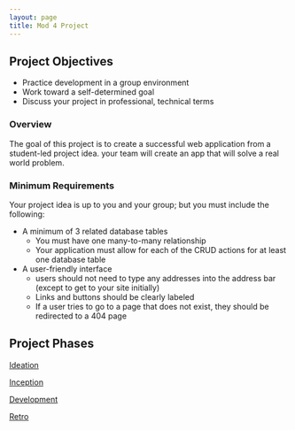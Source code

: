```yaml
---
layout: page
title: Mod 4 Project
---
```


## Project Objectives
* Practice development in a group environment
* Work toward a self-determined goal
* Discuss your project in professional, technical terms

### Overview

The goal of this project is to create a successful web application from a student-led project idea.  your team will create an app that will solve a real world problem.

### Minimum Requirements

Your project idea is up to you and your group; but you must include the following:
* A minimum of 3 related database tables
    * You must have one many-to-many relationship
    * Your application must allow for each of the CRUD actions for at least one database table
* A user-friendly interface
    * users should not need to type any addresses into the address bar (except to get to your site initially)
    * Links and buttons should be clearly labeled
    * If a user tries to go to a page that does not exist, they should be redirected to a 404 page


## Project Phases
[Ideation](./ideation)  

[Inception](./inception)  

[Development](./development)  

[Retro](./retro)  





